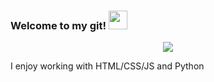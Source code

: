 ### Welcome to my git! <img src="https://raw.githubusercontent.com/MartinHeinz/MartinHeinz/master/wave.gif" width="30px">

<p align="center">
  <img src="https://readme-typing-svg.herokuapp.com/?lines=Full%20Stack%20Smart%20Contract%20Developer;Being%20passionate%20and%20creative&center=true&width=380&height=45">
</p>
<p>
  I enjoy working with HTML/CSS/JS and Python
</p>
